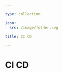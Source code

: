 ```yaml
---

type: collection

icon:
  src: /image/folder.svg

title: CI CD

---
```


# CI CD

<ShowBreadcrumb />

<ShowResources />
